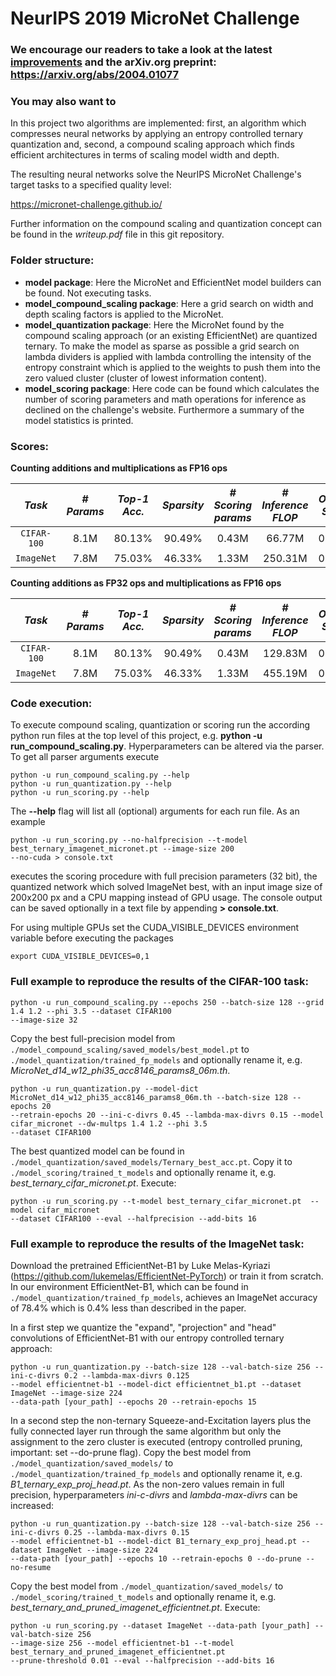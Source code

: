 # NeurIPS 2019 MicroNet Challenge

### We encourage our readers to take a look at the latest [improvements](https://github.com/d-becking/efficientCNNs) and the arXiv.org preprint: https://arxiv.org/abs/2004.01077 

### You may also want to 

In this project two algorithms are implemented: first, an algorithm which compresses neural networks by applying an 
entropy controlled ternary quantization and, second, a compound scaling approach which finds efficient architectures 
in terms of scaling model width and depth. 

The resulting neural networks solve the NeurIPS MicroNet Challenge's target tasks to a specified quality level:

https://micronet-challenge.github.io/

Further information on the compound scaling and quantization concept can be found in the _writeup.pdf_ file in this git 
repository.

### Folder structure:

* **model package**: Here the MicroNet and EfficientNet model builders can be found. Not executing tasks.
* **model_compound_scaling package**: Here a grid search on width and depth scaling factors is applied to the MicroNet.
* **model_quantization package**: Here the MicroNet found by the compound scaling approach (or an existing 
EfficientNet) are quantized ternary.
To make the model as sparse as possible a grid search on lambda dividers is applied with lambda controlling the 
intensity of the entropy constraint which is applied to the weights to push them into the zero valued cluster (cluster 
of lowest information content). 
* **model_scoring package**: Here code can be found which calculates the number of scoring parameters and math 
operations for inference as declined on the challenge's website. 
Furthermore a summary of the model statistics is printed.

### Scores:
**Counting additions and multiplications as FP16 ops**

|    *Task*   |*# Params*|*Top-1 Acc.*|*Sparsity*|*# Scoring params*|*# Inference FLOP*|*Overall Score*|
|:-----------:|:--------:|:----------:|:--------:|:----------------:|:-----------------:|:-------------:|
| `CIFAR-100` |   8.1M   |    80.13%  |   90.49% |      0.43M       |       66.77M      |    0.0182     |
| `ImageNet`  |   7.8M   |    75.03%  |   46.33% |      1.33M       |       250.31M     |    0.4070     |


**Counting additions as FP32 ops and multiplications as FP16 ops**

|    *Task*   |*# Params*|*Top-1 Acc.*|*Sparsity*|*# Scoring params*|*# Inference FLOP*|*Overall Score*|
|:-----------:|:--------:|:----------:|:--------:|:----------------:|:-----------------:|:-------------:|
| `CIFAR-100` |   8.1M   |    80.13%  |   90.49% |      0.43M       |       129.83M     |    0.0242     |
| `ImageNet`  |   7.8M   |    75.03%  |   46.33% |      1.33M       |       455.19M     |    0.5821     |

### Code execution:

To execute compound scaling, quantization or scoring run the according python run files at the top level of this project, 
e.g. **python -u run_compound_scaling.py**. Hyperparameters can be altered via the parser. To get all parser arguments
execute 
```
python -u run_compound_scaling.py --help
python -u run_quantization.py --help
python -u run_scoring.py --help
```
The **--help** flag will list all (optional) arguments for each run file. As an example
```
python -u run_scoring.py --no-halfprecision --t-model best_ternary_imagenet_micronet.pt --image-size 200 
--no-cuda > console.txt
```
executes the scoring procedure with full precision parameters (32 bit), the quantized network which solved
ImageNet best, with an input image size of 200x200 px and a CPU mapping instead of GPU usage. The console output can 
be saved optionally in a text file by appending **> console.txt**.

For using multiple GPUs set the CUDA_VISIBLE_DEVICES environment variable before executing the packages
```
export CUDA_VISIBLE_DEVICES=0,1
```

### Full example to reproduce the results of the CIFAR-100 task:
```
python -u run_compound_scaling.py --epochs 250 --batch-size 128 --grid 1.4 1.2 --phi 3.5 --dataset CIFAR100 
--image-size 32 
```
Copy the best full-precision model from `./model_compound_scaling/saved_models/best_model.pt` to
`./model_quantization/trained_fp_models` and optionally rename it, e.g. _MicroNet_d14_w12_phi35_acc8146_params8_06m.th_.
```
python -u run_quantization.py --model-dict MicroNet_d14_w12_phi35_acc8146_params8_06m.th --batch-size 128 --epochs 20 
--retrain-epochs 20 --ini-c-divrs 0.45 --lambda-max-divrs 0.15 --model cifar_micronet --dw-multps 1.4 1.2 --phi 3.5 
--dataset CIFAR100
```
The best quantized model can be found in `./model_quantization/saved_models/Ternary_best_acc.pt`.
Copy it to `./model_scoring/trained_t_models` and optionally rename it, e.g. 
_best_ternary_cifar_micronet.pt_.
Execute:
```
python -u run_scoring.py --t-model best_ternary_cifar_micronet.pt  --model cifar_micronet  
--dataset CIFAR100 --eval --halfprecision --add-bits 16
```

### Full example to reproduce the results of the ImageNet task:
Download the pretrained EfficientNet-B1 by Luke Melas-Kyriazi (https://github.com/lukemelas/EfficientNet-PyTorch) or
train it from scratch. In our environment EfficientNet-B1, which can be found in 
`./model_quantization/trained_fp_models`, achieves an ImageNet accuracy of 78.4% which is 0.4% less than described 
in the paper.

In a first step we quantize the "expand", "projection" and "head" convolutions of EfficientNet-B1 with our entropy 
controlled ternary approach:
```
python -u run_quantization.py --batch-size 128 --val-batch-size 256 --ini-c-divrs 0.2 --lambda-max-divrs 0.125 
--model efficientnet-b1 --model-dict efficientnet_b1.pt --dataset ImageNet --image-size 224 
--data-path [your_path] --epochs 20 --retrain-epochs 15
```
In a second step the non-ternary Squeeze-and-Excitation layers plus the fully connected layer run through the 
same algorithm but only the assignment to the zero cluster is executed (entropy controlled pruning, important: set 
--do-prune flag). Copy the best model from `./model_quantization/saved_models/` to 
`./model_quantization/trained_fp_models` and optionally rename it, e.g. _B1_ternary_exp_proj_head.pt_. As the non-zero 
values remain in full precision, hyperparameters _ini-c-divrs_ and _lambda-max-divrs_ can be increased:
```
python -u run_quantization.py --batch-size 128 --val-batch-size 256 --ini-c-divrs 0.25 --lambda-max-divrs 0.15 
--model efficientnet-b1 --model-dict B1_ternary_exp_proj_head.pt --dataset ImageNet --image-size 224 
--data-path [your_path] --epochs 10 --retrain-epochs 0 --do-prune --no-resume
```
Copy the best model from `./model_quantization/saved_models/` to `./model_scoring/trained_t_models` and optionally 
rename it, e.g. _best_ternary_and_pruned_imagenet_efficientnet.pt_.
Execute:
```
python -u run_scoring.py --dataset ImageNet --data-path [your_path] --val-batch-size 256 
--image-size 256 --model efficientnet-b1 --t-model best_ternary_and_pruned_imagenet_efficientnet.pt 
--prune-threshold 0.01 --eval --halfprecision --add-bits 16
```

